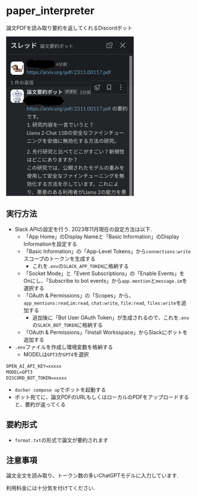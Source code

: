 # paper_interpreter

論文PDFを読み取り要約を返してくれるDiscordボット

<img src="./example.png" title="example">

## 実行方法
- Slack APIの設定を行う. 2023年11月現在の設定方法は以下.
  - 「App Home」のDisplay Nameと「Basic Information」のDisplay Informationを設定する
  - 「Basic Information」の「App-Level Tokens」から`connections:write`スコープのトークンを生成する
    - これを`.env`の`SLACK_APP_TOKEN`に格納する
  - 「Socket Mode」と「Event Subscriptions」の「Enable Events」をOnにし、「Subscribe to bot events」から`app.mention`と`message.im`を選択する
  - 「OAuth & Permissions」の「Scopes」から、`app_mentions:read`,`im:read`, `chat:write`, `file:read`, `files:write`を追加する
    - 追加後に「Bot User OAuth Token」が生成されるので、これを`.env`の`SLACK_BOT_TOKEN`に格納する
  - 「OAuth & Permissions」「Install Worksspace」からSlackにボットを追加する
- `.env`ファイルを作成し環境変数を格納する
  - MODELは`GPT3`か`GPT4`を選択
```.env
OPEN_AI_API_KEY=xxxxx
MODEL=GPT3
DISCORD_BOT_TOKEN=xxxxx
```
- `docker compose up`でボットを起動する
- ボット宛てに、論文PDFのURLもしくはローカルのPDFをアップロードすると、要約が返ってくる

## 要約形式
- `format.txt`の形式で論文が要約されます

## 注意事項
論文全文を読み取り、トークン数の多いChatGPTモデルに入力しています.

利用料金には十分気を付けてください.
